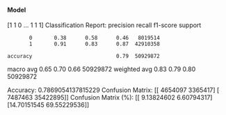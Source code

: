#### Model
[1 1 0 ... 1 1 1]
Classification Report:
              precision    recall  f1-score   support

           0       0.38      0.58      0.46   8019514
           1       0.91      0.83      0.87  42910358

    accuracy                           0.79  50929872
   macro avg       0.65      0.70      0.66  50929872
weighted avg       0.83      0.79      0.80  50929872

Accuracy: 0.7869054137815229
Confusion Matrix:
[[ 4654097  3365417]
 [ 7487463 35422895]]
Confusion Matrix (%):
[[ 9.13824602  6.60794317]
 [14.70151545 69.55229536]]
